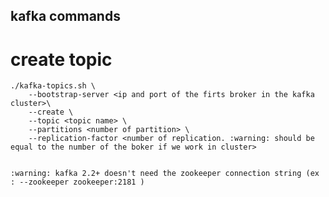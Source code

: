 ## kafka commands

# create topic

    ./kafka-topics.sh \
        --bootstrap-server <ip and port of the firts broker in the kafka  cluster>\
        --create \ 
        --topic <topic name> \
        --partitions <number of partition> \
        --replication-factor <number of replication. :warning: should be equal to the number of the boker if we work in cluster>

    
    :warning: kafka 2.2+ doesn't need the zookeeper connection string (ex : --zookeeper zookeeper:2181 )
        